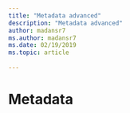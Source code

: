```yaml
---
title: "Metadata advanced"
description: "Metadata advanced"
author: madansr7
ms.author: madansr7
ms.date: 02/19/2019
ms.topic: article
 
---
```


# Metadata 